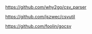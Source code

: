 https://github.com/why2go/csv_parser

https://github.com/jszwec/csvutil

https://github.com/foolin/gocsv